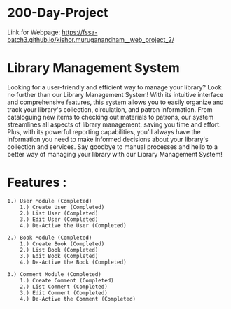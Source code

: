 # 200-Day-Project
Link for Webpage: https://fssa-batch3.github.io/kishor.muruganandham__web_project_2/

# Library Management System
Looking for a user-friendly and efficient way to manage your library? Look no further than our Library Management System! With its intuitive interface and comprehensive features, this system allows you to easily organize and track your library's collection, circulation, and patron information. From cataloguing new items to checking out materials to patrons, our system streamlines all aspects of library management, saving you time and effort. Plus, with its powerful reporting capabilities, you'll always have the information you need to make informed decisions about your library's collection and services. Say goodbye to manual processes and hello to a better way of managing your library with our Library Management System!


# Features :

```JS
1.) User Module (Completed)
    1.) Create User (Completed)
    2.) List User (Completed)
    3.) Edit User (Completed)
    4.) De-Active the User (Completed)

2.) Book Module (Completed)
    1.) Create Book (Completed)
    2.) List Book (Completed)
    3.) Edit Book (Completed)
    4.) De-Active the Book (Completed)
    
3.) Comment Module (Completed)
    1.) Create Comment (Completed)
    2.) List Comment (Completed)
    3.) Edit Comment (Completed)
    4.) De-Active the Comment (Completed)
```
